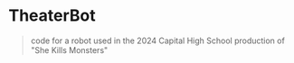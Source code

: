 # TheaterBot
> code for a robot used in the 2024 Capital High School production of "She Kills Monsters"
